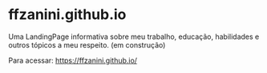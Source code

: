 # ffzanini.github.io
Uma LandingPage informativa sobre meu trabalho, educação, habilidades e outros tópicos a meu respeito. (em construção)

Para acessar: https://ffzanini.github.io/
